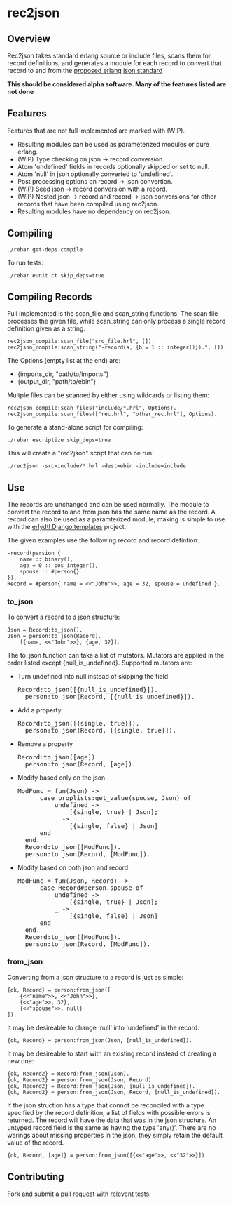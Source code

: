 # rec2json

## Overview

Rec2json takes standard erlang source or include files, scans them for
record definitions, and generates a module for each record to convert that
record to and from the
[proposed erlang json standard](http://www.erlang.org/eeps/eep-0018.html)

**This should be considered alpha software.  Many of the features listed
are not done**

## Features

Features that are not full implemented are marked with (WIP).

* Resulting modules can be used as parameterized modules or pure erlang.
* (WIP) Type checking on json -> record conversion.
* Atom 'undefined' fields in records optionally skipped or set to null.
* Atom 'null' in json optionally converted to 'undefined'.
* Post processing options on record -> json convertion.
* (WIP) Seed json -> record conversion with a record.
* (WIP) Nested json -> record and record -> json conversions for other
records that have been compiled using rec2json.
* Resulting modules have no dependency on rec2json.

## Compiling

    ./rebar get-deps compile

To run tests:

    ./rebar eunit ct skip_deps=true

## Compiling Records

Full implemented is the scan_file and scan_string functions.  The scan file
processes the given file, while scan_string can only process a single record
definition given as a string.

    rec2json_compile:scan_file("src_file.hrl", []).
    rec2json_compile:scan_string("-record(a, {b = 1 :: integer()}).", []).

The Options (empty list at the end) are:

* {imports_dir, "path/to/imports"}
* {output_dir, "path/to/ebin"}

Multple files can be scanned by either using wildcards or listing them:

    rec2json_compile:scan_files("include/*.hrl", Options).
    rec2json_compile:scan_files(["rec.hrl", "other_rec.hrl"], Options).

To generate a stand-alone script for compiling:

    ./rebar escriptize skip_deps=true

This will create a "rec2json" script that can be run:

    ./rec2json -src=include/*.hrl -dest=ebin -include=include

## Use

The records are unchanged and can be used normally.  The module to convert
the record to and from json has the same name as the record.  A record can
also be used as a paramterized module, making is simple to use with the
[erlydtl Django templates](https://github.com/evanmiller/erlydtl) project.

The given examples use the following record and record defintion:

    -record(persion {
        name :: binary(),
        age = 0 :: pos_integer(),
        spouse :: #person{}
    }).
    Record = #person{ name = <<"John">>, age = 32, spouse = undefined }.

### to_json

To convert a record to a json structure:

    Json = Record:to_json().
    Json = person:to_json(Record).
		[{name, <<"John">>}, {age, 32}].

The to_json function can take a list of mutators.  Mutators are applied in
the order listed except {null_is_undefined}.  Supported mutators are:

* Turn undefined into null instead of skipping the field

    <pre>Record:to_json([{null_is_undefined}]).
    person:to_json(Record, [{null_is_undefined}]).</pre>

* Add a property

    <pre>Record:to_json([{single, true}]).
    person:to_json(Record, [{single, true}]).</pre>

* Remove a property

    <pre>Record:to_json([age]).
    person:to_json(Record, [age]).</pre>

* Modify based only on the json

    <pre>ModFunc = fun(Json) ->
        case proplists:get_value(spouse, Json) of
            undefined ->
                [{single, true} | Json];
            _ ->
                [{single, false} | Json]
        end
    end.
    Record:to_json([ModFunc]).
    person:to_json(Record, [ModFunc]).</pre>

* Modify based on both json and record

    <pre>ModFunc = fun(Json, Record) ->
        case Record#person.spouse of
            undefined ->
                [{single, true} | Json];
            _ ->
                [{single, false} | Json]
        end
    end.
    Record:to_json([ModFunc]).
    person:to_json(Record, [ModFunc]).</pre>

### from_json

Converting from a json structure to a record is just as simple:

    {ok, Record} = person:from_json([
        {<<"name">>, <<"John">>},
        {<<"age">>, 32},
        {<<"spouse">>, null}
    ]).

It may be desireable to change 'null' into 'undefined' in the record:

    {ok, Record} = person:from_json(Json, [null_is_undefined]).

It may be desireable to start with an existing record instead of creating
a new one:

    {ok, Record2} = Record:from_json(Json).
    {ok, Record2} = person:from_json(Json, Record).
    {ok, Record2} = Record:from_json(Json, [null_is_undefined]).
    {ok, Record2} = person:from_json(Json, Record, [null_is_undefined]).

If the json struction has a type that connot be reconciled with a type
specified by the record definition, a list of fields with possible errors
is returned.  The record will have the data that was in the json structure.
An untyped record field is the same as having the type 'any()'.  There are
no warings about missing properties in the json, they simply retain the
default value of the record.

    {ok, Record, [age]} = person:from_json([{<<"age">>, <<"32">>}]).

## Contributing

Fork and submit a pull request with relevent tests.
